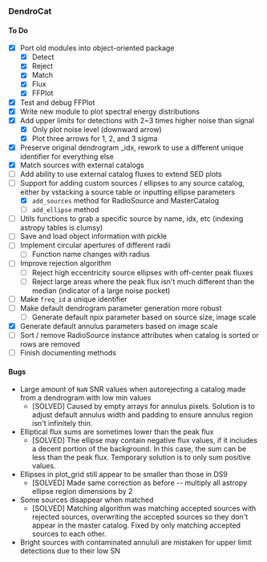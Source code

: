 ### DendroCat

#### To Do
 - [X] Port old modules into object-oriented package
    - [X] Detect
    - [X] Reject
    - [X] Match
    - [X] Flux
    - [X] FFPlot
 - [X] Test and debug FFPlot
 - [X] Write new module to plot spectral energy distributions
 - [X] Add upper limits for detections with 2~3 times higher noise than signal
    - [X] Only plot noise level (downward arrow)
    - [X] Plot three arrows for 1, 2, and 3 sigma
 - [X] Preserve original dendrogram _idx, rework to use a different unique identifier for everything else
 - [X] Match sources with external catalogs
 - [ ] Add ability to use external catalog fluxes to extend SED plots
 - [ ] Support for adding custom sources / ellipses to any source catalog, either by vstacking a source table or inputting ellipse parameters
    - [X] `add_sources` method for RadioSource and MasterCatalog
    - [ ] `add_ellipse` method 
 - [ ] Utils functions to grab a specific source by name, idx, etc (indexing astropy tables is clumsy)
 - [ ] Save and load object information with pickle
 - [ ] Implement circular apertures of different radii
    - [ ] Function name changes with radius
 - [ ] Improve rejection algorithm
    - [ ] Reject high eccentricity source ellipses with off-center peak fluxes
    - [ ] Reject large areas where the peak flux isn't much different than the median (indicator of a large noise pocket)
 - [ ] Make `freq_id` a unique identifier
 - [ ] Make default dendrogram parameter generation more robust
     - [ ] Generate default npix parameter based on source size, image scale
 - [X] Generate default annulus parameters based on image scale
 - [ ] Sort / remove RadioSource instance attributes when catalog is sorted or rows are removed
 - [ ] Finish documenting methods
 
#### Bugs
 - Large amount of `NaN` SNR values when autorejecting a catalog made from a dendrogram with low min values
    - [SOLVED] Caused by empty arrays for annulus pixels. Solution is to adjust default annulus width and padding to ensure annulus region isn't infinitely thin.
 - Elliptical flux sums are sometimes lower than the peak flux
    - [SOLVED] The ellipse may contain negative flux values, if it includes a decent portion of the background. In this case, the sum can be less than the peak flux. Temporary solution is to only sum positive values.
 - Ellipses in plot_grid still appear to be smaller than those in DS9
    - [SOLVED] Made same correction as before -- multiply all astropy ellipse region dimensions by 2
 - Some sources disappear when matched
    - [SOLVED] Matching algorithm was matching accepted sources with rejected sources, overwriting the accepted sources so they don't appear in the master catalog. Fixed by only matching accepted sources to each other.
 - Bright sources with contaminated annululi are mistaken for upper limit detections due to their low SN
